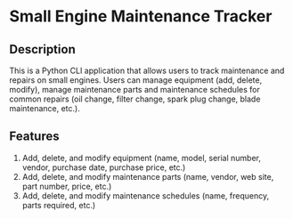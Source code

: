 # Small Engine Maintenance Tracker

## Description
This is a Python CLI application that allows users to track maintenance and repairs on small engines. Users can manage equipment (add, delete, modify), manage maintenance parts and maintenance schedules for common repairs (oil change, filter change, spark plug change, blade maintenance, etc.).

## Features

1. Add, delete, and modify equipment (name, model, serial number, vendor, purchase date, purchase price, etc.)
2. Add, delete, and modify maintenance parts (name, vendor, web site, part number, price, etc.)
3. Add, delete, and modify maintenance schedules (name, frequency, parts required, etc.)

